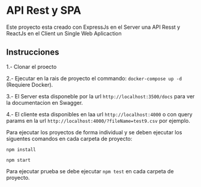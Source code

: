 # API Rest y SPA

Este proyecto esta creado con ExpressJs en el Server una API Resst y ReactJs en el Client un Single Web Aplicaction

## Instrucciones

1.- Clonar el proecto

2.- Ejecutar en la rais de proyecto el commando: `docker-compose up -d` (Requiere Docker).

3.- El Server esta disponeble por la url `http://localhost:3500/docs` para ver la documentacion en Swagger.

4.- El cliente esta disponibles en laa url `http://localhost:4000` o con query params en la url `http://localhost:4000/?fileName=test9.csv` por ejemplo.


Para ejecutar los proyectos de forma individual y se deben ejecutar los siguentes comandos en cada carpeta de proyecto:
```
npm install

npm start
```

Para ejecutar prueba se debe ejecutar `npm test` en cada carpeta de proyecto.